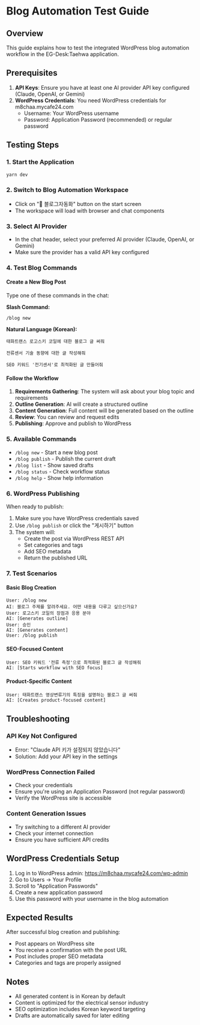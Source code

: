 # Blog Automation Test Guide

## Overview
This guide explains how to test the integrated WordPress blog automation workflow in the EG-Desk:Taehwa application.

## Prerequisites

1. **API Keys**: Ensure you have at least one AI provider API key configured (Claude, OpenAI, or Gemini)
2. **WordPress Credentials**: You need WordPress credentials for m8chaa.mycafe24.com
   - Username: Your WordPress username
   - Password: Application Password (recommended) or regular password

## Testing Steps

### 1. Start the Application
```bash
yarn dev
```

### 2. Switch to Blog Automation Workspace
- Click on "🤖 블로그자동화" button on the start screen
- The workspace will load with browser and chat components

### 3. Select AI Provider
- In the chat header, select your preferred AI provider (Claude, OpenAI, or Gemini)
- Make sure the provider has a valid API key configured

### 4. Test Blog Commands

#### Create a New Blog Post
Type one of these commands in the chat:

**Slash Command:**
```
/blog new
```

**Natural Language (Korean):**
```
태화트랜스 로고스키 코일에 대한 블로그 글 써줘
```

```
전류센서 기술 동향에 대한 글 작성해줘
```

```
SEO 키워드 '전기센서'로 최적화된 글 만들어줘
```

#### Follow the Workflow
1. **Requirements Gathering**: The system will ask about your blog topic and requirements
2. **Outline Generation**: AI will create a structured outline
3. **Content Generation**: Full content will be generated based on the outline
4. **Review**: You can review and request edits
5. **Publishing**: Approve and publish to WordPress

### 5. Available Commands

- `/blog new` - Start a new blog post
- `/blog publish` - Publish the current draft
- `/blog list` - Show saved drafts
- `/blog status` - Check workflow status
- `/blog help` - Show help information

### 6. WordPress Publishing

When ready to publish:

1. Make sure you have WordPress credentials saved
2. Use `/blog publish` or click the "게시하기" button
3. The system will:
   - Create the post via WordPress REST API
   - Set categories and tags
   - Add SEO metadata
   - Return the published URL

### 7. Test Scenarios

#### Basic Blog Creation
```
User: /blog new
AI: 블로그 주제를 알려주세요. 어떤 내용을 다루고 싶으신가요?
User: 로고스키 코일의 장점과 응용 분야
AI: [Generates outline]
User: 승인
AI: [Generates content]
User: /blog publish
```

#### SEO-Focused Content
```
User: SEO 키워드 '전류 측정'으로 최적화된 블로그 글 작성해줘
AI: [Starts workflow with SEO focus]
```

#### Product-Specific Content
```
User: 태화트랜스 영상변류기의 특징을 설명하는 블로그 글 써줘
AI: [Creates product-focused content]
```

## Troubleshooting

### API Key Not Configured
- Error: "Claude API 키가 설정되지 않았습니다"
- Solution: Add your API key in the settings

### WordPress Connection Failed
- Check your credentials
- Ensure you're using an Application Password (not regular password)
- Verify the WordPress site is accessible

### Content Generation Issues
- Try switching to a different AI provider
- Check your internet connection
- Ensure you have sufficient API credits

## WordPress Credentials Setup

1. Log in to WordPress admin: https://m8chaa.mycafe24.com/wp-admin
2. Go to Users → Your Profile
3. Scroll to "Application Passwords"
4. Create a new application password
5. Use this password with your username in the blog automation

## Expected Results

After successful blog creation and publishing:
- Post appears on WordPress site
- You receive a confirmation with the post URL
- Post includes proper SEO metadata
- Categories and tags are properly assigned

## Notes

- All generated content is in Korean by default
- Content is optimized for the electrical sensor industry
- SEO optimization includes Korean keyword targeting
- Drafts are automatically saved for later editing